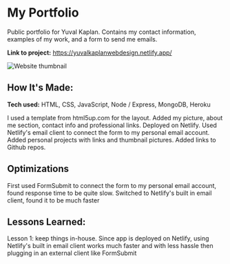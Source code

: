 # My Portfolio
Public portfolio for Yuval Kaplan. Contains my contact information, examples of my work, and a form to send me emails.

**Link to project:** https://yuvalkaplanwebdesign.netlify.app/

![Website thumbnail](images/portfoliothumb.png)

## How It's Made:

**Tech used:** HTML, CSS, JavaScript, Node / Express, MongoDB, Heroku

I used a template from html5up.com for the layout. Added my picture, about me section, contact info and professional links.
Deployed on Netlify. Used Netlify's email client to connect the form to my personal email account.
Added personal projects with links and thumbnail pictures. Added links to Github repos.

## Optimizations

First used FormSubmit to connect the form to my personal email account, found response time to be quite slow. Switched to Netlify's built in email client, found it to be much faster

## Lessons Learned:

Lesson 1: keep things in-house. Since app is deployed on Netlify, using Netlify's built in email client works much faster and with less hassle then plugging in an external client like FormSubmit




